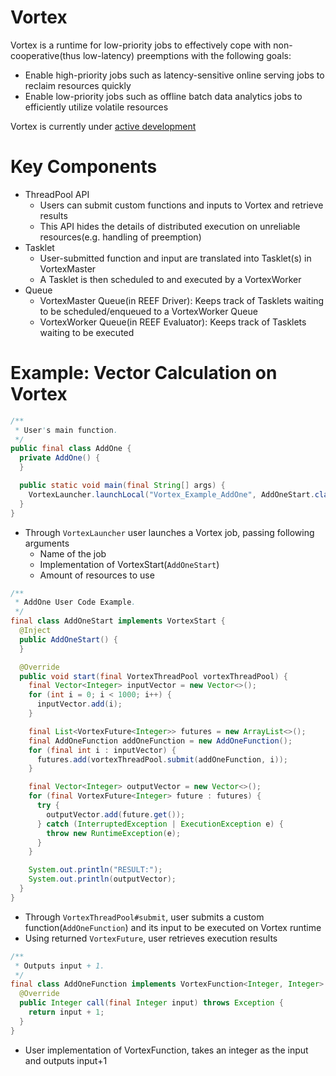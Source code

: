 Vortex
========================
Vortex is a runtime for low-priority jobs to effectively cope 
with non-cooperative(thus low-latency) preemptions with the following goals:

* Enable high-priority jobs such as latency-sensitive online serving jobs to reclaim resources quickly
* Enable low-priority jobs such as offline batch data analytics jobs to efficiently utilize volatile resources

Vortex is currently under [active development](https://issues.apache.org/jira/browse/REEF-364)

Key Components
========================
* ThreadPool API
    * Users can submit custom functions and inputs to Vortex and retrieve results
    * This API hides the details of distributed execution on unreliable resources(e.g. handling of preemption)
* Tasklet
    * User-submitted function and input are translated into Tasklet(s) in VortexMaster
    * A Tasklet is then scheduled to and executed by a VortexWorker
* Queue
    * VortexMaster Queue(in REEF Driver): Keeps track of Tasklets waiting to be scheduled/enqueued to a VortexWorker Queue
    * VortexWorker Queue(in REEF Evaluator): Keeps track of Tasklets waiting to be executed

Example: Vector Calculation on Vortex
====================
```java
/**
 * User's main function.
 */
public final class AddOne {
  private AddOne() {
  }

  public static void main(final String[] args) {
    VortexLauncher.launchLocal("Vortex_Example_AddOne", AddOneStart.class, 2, 1024, 4);
  }
}
```

* Through `VortexLauncher` user launches a Vortex job, passing following arguments
  * Name of the job 
  * Implementation of VortexStart(`AddOneStart`)
  * Amount of resources to use

```java
/**
 * AddOne User Code Example.
 */
final class AddOneStart implements VortexStart {
  @Inject
  public AddOneStart() {
  }

  @Override
  public void start(final VortexThreadPool vortexThreadPool) {
    final Vector<Integer> inputVector = new Vector<>();
    for (int i = 0; i < 1000; i++) {
      inputVector.add(i);
    }

    final List<VortexFuture<Integer>> futures = new ArrayList<>();
    final AddOneFunction addOneFunction = new AddOneFunction();
    for (final int i : inputVector) {
      futures.add(vortexThreadPool.submit(addOneFunction, i));
    }

    final Vector<Integer> outputVector = new Vector<>();
    for (final VortexFuture<Integer> future : futures) {
      try {
        outputVector.add(future.get());
      } catch (InterruptedException | ExecutionException e) {
        throw new RuntimeException(e);
      }
    }

    System.out.println("RESULT:");
    System.out.println(outputVector);
  }
}
```

* Through `VortexThreadPool#submit`, user submits a custom function(`AddOneFunction`) and its input to be executed on Vortex runtime
* Using returned `VortexFuture`, user retrieves execution results

```java
/**
 * Outputs input + 1.
 */
final class AddOneFunction implements VortexFunction<Integer, Integer> {
  @Override
  public Integer call(final Integer input) throws Exception {
    return input + 1;
  }
}
```
* User implementation of VortexFunction, takes an integer as the input and outputs input+1



 
